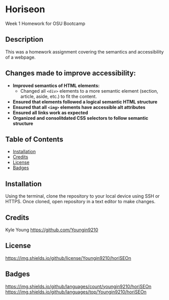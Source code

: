 # Horiseon

Week 1 Homework for OSU Bootcamp

## Description

This was a homework assignment covering the semantics and accessibility of a webpage.

## Changes made to improve accessibility:

  * **Improved semantics of HTML elements:**
    * Changed all `<div>` elements to a more semantic element (section, article, aside, etc.) to fit the content.   
  * **Ensured that elements followed a logical semantic HTML structure**
  * **Ensured that all `<img>` elements have accessible alt attributes**
  * **Ensured all links work as expected**
  * **Organized and consolitdated CSS selectors to follow semantic structure**

  ## Table of Contents

  * [Installation](#installation)
  * [Credits](#credits)
  * [License](#license)
  * [Badges](#badges)

  ## Installation

  Using the terminal, clone the repository to your local device using SSH or HTTPS.  Once cloned, open repository in a text editor to make changes.

  ## Credits

  Kyle Young https://github.com/Youngin9210

  ## License

  https://img.shields.io/github/license/Youngin9210/horiSEOn

  ## Badges

  https://img.shields.io/github/languages/count/youngin9210/horiSEOn
  https://img.shields.io/github/languages/top/Youngin9210/horiSEOn